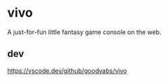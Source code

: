 # vivo
A just-for-fun little fantasy game console on the web.

## dev
https://vscode.dev/github/goodvabs/vivo

